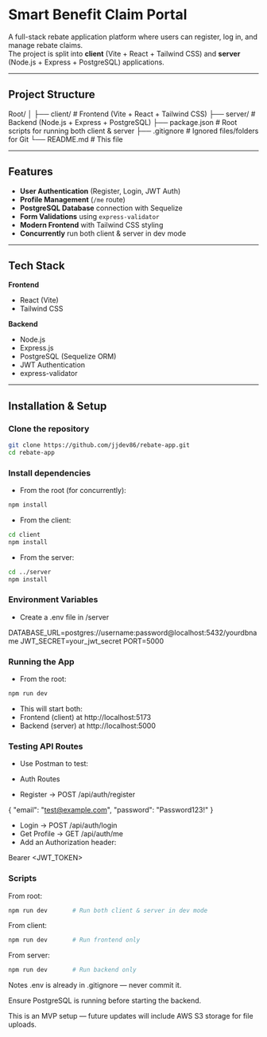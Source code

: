 # Smart Benefit Claim Portal

A full-stack rebate application platform where users can register, log in, and manage rebate claims.  
The project is split into **client** (Vite + React + Tailwind CSS) and **server** (Node.js + Express + PostgreSQL) applications.

---

## Project Structure
Root/
│
├── client/ # Frontend (Vite + React + Tailwind CSS)
├── server/ # Backend (Node.js + Express + PostgreSQL)
├── package.json # Root scripts for running both client & server
├── .gitignore # Ignored files/folders for Git
└── README.md # This file


---

## Features

- **User Authentication** (Register, Login, JWT Auth)
- **Profile Management** (`/me` route)
- **PostgreSQL Database** connection with Sequelize
- **Form Validations** using `express-validator`
- **Modern Frontend** with Tailwind CSS styling
- **Concurrently** run both client & server in dev mode

---

## Tech Stack

**Frontend**
- React (Vite)
- Tailwind CSS

**Backend**
- Node.js
- Express.js
- PostgreSQL (Sequelize ORM)
- JWT Authentication
- express-validator

---

## Installation & Setup

### Clone the repository
```bash
git clone https://github.com/jjdev86/rebate-app.git
cd rebate-app
```

### Install dependencies
- From the root (for concurrently):
```bash
npm install
```
- From the client:
```bash
cd client
npm install
```
- From the server:
```bash
cd ../server
npm install
```

### Environment Variables
- Create a .env file in /server

DATABASE_URL=postgres://username:password@localhost:5432/yourdbname
JWT_SECRET=your_jwt_secret
PORT=5000


### Running the App
- From the root:
```bash 
npm run dev
```
- This will start both:
- Frontend (client) at http://localhost:5173
- Backend (server) at http://localhost:5000


### Testing API Routes
- Use Postman to test:

- Auth Routes
- Register → POST /api/auth/register

{
  "email": "test@example.com",
  "password": "Password123!"
}

- Login → POST /api/auth/login
- Get Profile → GET /api/auth/me
- Add an Authorization header:

Bearer <JWT_TOKEN>


### Scripts
From root:
```bash 
npm run dev       # Run both client & server in dev mode
```

From client:
```bash
npm run dev       # Run frontend only
```

From server:
```bash
npm run dev       # Run backend only
```

Notes
.env is already in .gitignore — never commit it.

Ensure PostgreSQL is running before starting the backend.

This is an MVP setup — future updates will include AWS S3 storage for file uploads.
